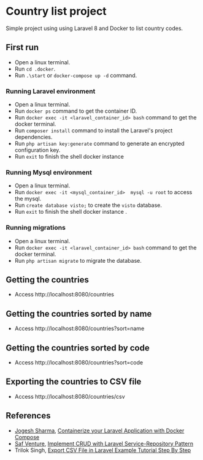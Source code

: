 # Country list project
Simple project using using Laravel 8 and Docker to list country codes.

## First run
* Open a linux terminal.
* Run `cd .docker`.
* Run `.\start` or `docker-compose up -d` command.

### Running Laravel environment
* Open a linux terminal.
* Run `docker ps` command to get the container ID.
* Run `docker exec -it <laravel_container_id> bash` command to get the docker terminal.
* Run `composer install` command to install the Laravel's project dependencies.
* Run `php artisan key:generate` command to generate an encrypted configuration key.
* Run `exit` to finish the shell docker instance

### Running Mysql environment
* Open a linux terminal.
* Run `docker exec -it <mysql_container_id>  mysql -u root` to access the mysql.
* Run `create database visto;` to create the `visto` database.
* Run `exit` to finish the shell docker instance .

### Running migrations
* Open a linux terminal.
* Run `docker exec -it <laravel_container_id> bash` command to get the docker terminal.
* Run `php artisan migrate` to migrate the database.

## Getting the countries
* Access http://localhost:8080/countries

## Getting the countries sorted by name
* Access http://localhost:8080/countries?sort=name

## Getting the countries sorted by code
* Access http://localhost:8080/countries?sort=code


## Exporting the countries to CSV file
* Access http://localhost:8080/countries/csv

## References
* [Jogesh Sharma](https://webomnizz.com/author/jogpi06/), [Containerize your Laravel Application with Docker Compose](https://webomnizz.com/containerize-your-laravel-application-with-docker-compose/)
* [Saf Venture](https://dev.to/jsafe00),  [Implement CRUD with Laravel Service-Repository Pattern](https://dev.to/jsafe00/implement-crud-with-laravel-service-repository-pattern-1dkl)
* Trilok Singh, [Export CSV File in Laravel Example Tutorial Step By Step](https://codingdriver.com/export-csv-file-in-laravel-example.html)
